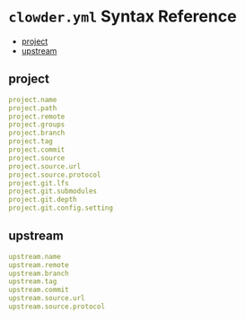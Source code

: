 # `clowder.yml` Syntax Reference

- [project](#project)
- [upstream](#upstream)

## project

```yaml
project.name
project.path
project.remote
project.groups
project.branch
project.tag
project.commit
project.source
project.source.url
project.source.protocol
project.git.lfs
project.git.submodules
project.git.depth
project.git.config.setting
```

## upstream

```yaml
upstream.name
upstream.remote
upstream.branch
upstream.tag
upstream.commit
upstream.source.url
upstream.source.protocol
```
